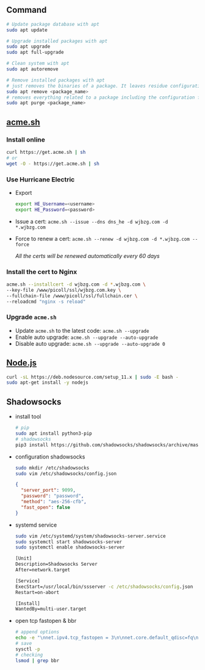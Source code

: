 ## Command

```sh
# Update package database with apt
sudo apt update

# Upgrade installed packages with apt
sudo apt upgrade
sudo apt full-upgrade

# Clean system with apt
sudo apt autoremove

# Remove installed packages with apt
# just removes the binaries of a package. It leaves residue configuration files
sudo apt remove <package_name>
# removes everything related to a package including the configuration files
sudo apt purge <package_name>
```

## [acme.sh](https://github.com/Neilpang/acme.sh)

### Install online

```sh
curl https://get.acme.sh | sh
# or
wget -O - https://get.acme.sh | sh
```

### Use Hurricane Electric

- Export

  ```sh
  export HE_Username=<username>
  export HE_Password=<password>
  ```

- Issue a cert: `acme.sh --issue --dns dns_he -d wjbzg.com -d *.wjbzg.com`

- Force to renew a cert: `acme.sh --renew -d wjbzg.com -d *.wjbzg.com --force`

  _All the certs will be renewed automatically every 60 days_

### Install the cert to Nginx

```sh
acme.sh --installcert -d wjbzg.com -d *.wjbzg.com \
--key-file /www/picoll/ssl/wjbzg.com.key \
--fullchain-file /www/picoll/ssl/fullchain.cer \
--reloadcmd "nginx -s reload"
```

### Upgrade `acme.sh`

- Update `acme.sh` to the latest code: `acme.sh --upgrade`
- Enable auto upgrade: `acme.sh --upgrade --auto-upgrade`
- Disable auto upgrade: `acme.sh --upgrade --auto-upgrade 0`

## [Node.js](https://github.com/nodesource/distributions)

```sh
curl -sL https://deb.nodesource.com/setup_11.x | sudo -E bash -
sudo apt-get install -y nodejs
```

## Shadowsocks

- install tool

  ```sh
  # pip
  sudo apt install python3-pip
  # shadowsocks
  pip3 install https://github.com/shadowsocks/shadowsocks/archive/master.zip
  ```

- configuration shadowsocks

  ```sh
  sudo mkdir /etc/shadowsocks
  sudo vim /etc/shadowsocks/config.json

  ```

  ```json
  {
    "server_port": 9099,
    "password": "password",
    "method": "aes-256-cfb",
    "fast_open": false
  }
  ```

- systemd service

  ```sh
  sudo vim /etc/systemd/system/shadowsocks-server.service
  sudo systemctl start shadowsocks-server
  sudo systemctl enable shadowsocks-server

  ```

  ```bat
  [Unit]
  Description=Shadowsocks Server
  After=network.target

  [Service]
  ExecStart=/usr/local/bin/ssserver -c /etc/shadowsocks/config.json
  Restart=on-abort

  [Install]
  WantedBy=multi-user.target
  ```

- open tcp fastopen & bbr

  ```sh
  # append options
  echo -e "\nnet.ipv4.tcp_fastopen = 3\n\nnet.core.default_qdisc=fq\nnet.ipv4.tcp_congestion_control=bbr" >> /etc/sysctl.conf
  # save
  sysctl -p
  # checking
  lsmod | grep bbr
  ```
